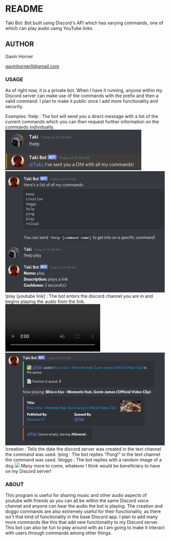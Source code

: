 # README
Taki Bot: Bot built using Discord's API which has varying commands, one of which can play audio using YouTube links.

## AUTHOR
Gavin Horner

gavinhorner0@gmail.com

### USAGE
As of right now, it is a private bot. When I have it running, anyone within my Discord server can make use of the commands with the prefix and then a valid command. I plan to make it public once I add more functionality and security.

Examples:
    !help : The bot will send you a direct message with a list of the current commands which you can then request further information on the commands individually.
	![](examples/!help_example_1.PNG)
	![](examples/!help_example_2.PNG)
    !play [youtube link] : The bot enters the discord channel you are in and begins playing the audio from the link.
	![](examples/!play_starting_demo.mp4)
	![](examples/!play_ending_example.PNG)
    !creation : Tells the date the discord server was created in the text channel the command was used.
    !ping : The bot replies "Pong!" in the text channel the command was used.
    !doggo : The bot replies with a random image of a dog
	![]('examples/!doggo_example.PNG')
    Many more to come, whatever I think would be beneficiary to have on my Discord server!

### ABOUT
This program is useful for sharing music and other audio aspects of youtube with friends as you can all be within the same Discord voice channel and anyone can hear the audio the bot is playing. The creation and doggo commands are also extremely useful for their functionality, as there isn't that kind of functionality in the base Discord app. I plan to add many more commands like this that add new functionality to my Discord server. This bot can also be fun to play around with as I am going to make it interact with users through commands among other things.
